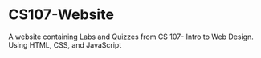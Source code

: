 # CS107-Website
 A website containing Labs and Quizzes from CS 107- Intro to Web Design. Using HTML, CSS, and JavaScript
